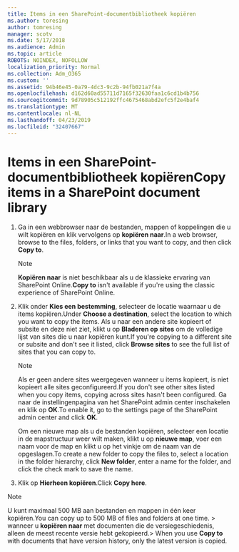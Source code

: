 ```yaml
---
title: Items in een SharePoint-documentbibliotheek kopiëren
ms.author: toresing
author: tomresing
manager: scotv
ms.date: 5/17/2018
ms.audience: Admin
ms.topic: article
ROBOTS: NOINDEX, NOFOLLOW
localization_priority: Normal
ms.collection: Adm_O365
ms.custom: ''
ms.assetid: 94b46e45-0a79-4dc3-9c2b-94fb021a7f4a
ms.openlocfilehash: d162d60ad55711d7165f32630faa1c6cd1b4b756
ms.sourcegitcommit: 9d78905c512192ffc4675468abd2efc5f2e4baf4
ms.translationtype: MT
ms.contentlocale: nl-NL
ms.lasthandoff: 04/23/2019
ms.locfileid: "32407667"
---
```

# <a name="copy-items-in-a-sharepoint-document-library"></a><span data-ttu-id="06a5d-102">Items in een SharePoint-documentbibliotheek kopiëren</span><span class="sxs-lookup"><span data-stu-id="06a5d-102">Copy items in a SharePoint document library</span></span>

1. <span data-ttu-id="06a5d-103">Ga in een webbrowser naar de bestanden, mappen of koppelingen die u wilt kopiëren en klik vervolgens op **kopiëren naar**.</span><span class="sxs-lookup"><span data-stu-id="06a5d-103">In a web browser, browse to the files, folders, or links that you want to copy, and then click **Copy to**.</span></span>
    
    > [!NOTE]
    > <span data-ttu-id="06a5d-104">**Kopiëren naar** is niet beschikbaar als u de klassieke ervaring van SharePoint Online.</span><span class="sxs-lookup"><span data-stu-id="06a5d-104">**Copy to** isn't available if you're using the classic experience of SharePoint Online.</span></span> 
  
2. <span data-ttu-id="06a5d-105">Klik onder **Kies een bestemming**, selecteer de locatie waarnaar u de items kopiëren.</span><span class="sxs-lookup"><span data-stu-id="06a5d-105">Under **Choose a destination**, select the location to which you want to copy the items.</span></span> <span data-ttu-id="06a5d-106">Als u naar een andere site kopieert of subsite en deze niet ziet, klikt u op **Bladeren op sites** om de volledige lijst van sites die u naar kopiëren kunt.</span><span class="sxs-lookup"><span data-stu-id="06a5d-106">If you're copying to a different site or subsite and don't see it listed, click **Browse sites** to see the full list of sites that you can copy to.</span></span> 
    
    > [!NOTE]
    > <span data-ttu-id="06a5d-107">Als er geen andere sites weergegeven wanneer u items kopieert, is niet kopieert alle sites geconfigureerd.</span><span class="sxs-lookup"><span data-stu-id="06a5d-107">If you don't see other sites listed when you copy items, copying across sites hasn't been configured.</span></span> <span data-ttu-id="06a5d-108">Ga naar de instellingenpagina van het SharePoint admin center inschakelen en klik op **OK**.</span><span class="sxs-lookup"><span data-stu-id="06a5d-108">To enable it, go to the settings page of the SharePoint admin center and click **OK**.</span></span> 
  
    <span data-ttu-id="06a5d-109">Om een nieuwe map als u de bestanden kopiëren, selecteer een locatie in de mapstructuur weer wilt maken, klikt u op **nieuwe map**, voer een naam voor de map en klikt u op het vinkje om de naam van de opgeslagen.</span><span class="sxs-lookup"><span data-stu-id="06a5d-109">To create a new folder to copy the files to, select a location in the folder hierarchy, click **New folder**, enter a name for the folder, and click the check mark to save the name.</span></span>
    
3. <span data-ttu-id="06a5d-110">Klik op **Hierheen kopiëren**.</span><span class="sxs-lookup"><span data-stu-id="06a5d-110">Click **Copy here**.</span></span>
    
> [!NOTE]
>  <span data-ttu-id="06a5d-111">U kunt maximaal 500 MB aan bestanden en mappen in één keer kopiëren.</span><span class="sxs-lookup"><span data-stu-id="06a5d-111">You can copy up to 500 MB of files and folders at one time.</span></span> <span data-ttu-id="06a5d-112">> wanneer u **kopiëren naar** met documenten die de versiegeschiedenis, alleen de meest recente versie hebt gekopieerd.</span><span class="sxs-lookup"><span data-stu-id="06a5d-112">>  When you use **Copy to** with documents that have version history, only the latest version is copied.</span></span> 
  

